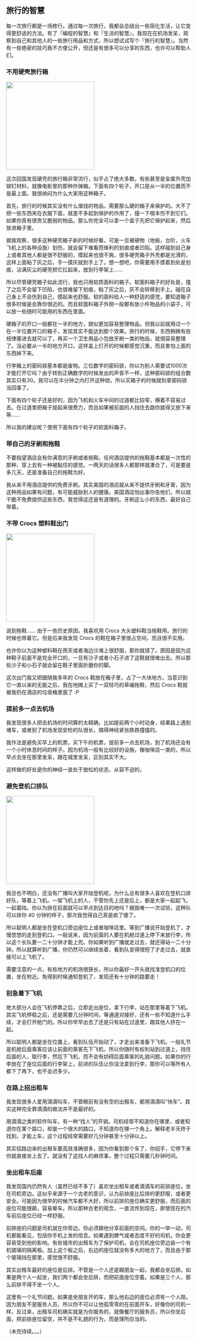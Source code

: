 <div class="inner">
<h2>旅行的智慧</h2>
<p>每一次旅行都是一场修行。通过每一次旅行，我都会总结出一些简化生活，让它变得更舒适的方法。有了『编程的智慧』和『生活的智慧』，我现在在机场发呆，观察到自己和其他人的一些旅行用品和方式，所以想试试写个『旅行的智慧』。当然有一些绝密的技巧我不方便公开，但还是有很多可以分享的东西，也许可以帮助人们。</p>
<h3 id="不用硬壳旅行箱">不用硬壳旅行箱</h3>
<p><img src="http://www.yinwang.org/images/hard-case.jpg" width="240" /></p>
<p>这次回国发现硬壳的旅行箱非常流行，似乎占了绝大多数。有些甚至是金属外壳加铆钉材料，就像电影里的那种炸弹箱。下面有四个轮子，开口是从一半的位置而不是最上面。我很纳闷为什么大家用这种箱子。</p>
<p>首先，旅行的时候其实没有什么值钱的物品，需要那么硬的箱子来保护的。大不了把一些东西夹在衣服下面，就差不多起到保护的作用了，撞一下根本伤不到它们。如果你真有很贵又脆弱的物品，那么你完全可以拿一个盒子先把它保护起来，然后放进箱子里。</p>
<p>据我观察，很多这种硬壳箱子新的时候好看，可是一旦被硬物（地板，台阶，火车飞机上的各种设施）划伤，就会留下难看而锋利的划痕或者凹陷。这样碰到自己身上或者其他人都是很不舒服的，摸起来也很不爽。很多硬壳箱子外壳都是光滑的，这样上面粘了灰之后，手一摸灰就到手上了。想一想吧，你需要用手摸着到处是划痕，沾满灰尘的硬壳把它扛起来，放到行李架上……</p>
<p>所以尽管硬壳箱子如此流行，我也只用软质面料的箱子。软面料箱子的好处是，撞了之后不会留下凹陷，也很难留下划痕，粘了灰之后，灰不会转移到手上。碰在自己身上不会伤到自己，摸起来也舒服。软的面料给人一种舒适的感觉，要知道箱子很多时候是会靠你很近的。而且软面料箱子外侧一般都有放小件物品的小袋子，可以放一些随时可能用的东西在里面。</p>
<p>硬箱子的开口一般都在一半的地方，貌似更加容易整理物品，但我以前就用过一个在一半位置开口的箱子，发现其实不能达到那个效果。旅行的时候，东西稍微有些规律塞进去就可以了，再买一个卫生用品小包放牙刷一类的物品，就很容易整理了。没必要从一半的地方开口，这样盖上打开的时候都感觉沉重，而且害怕上面的东西掉下来。</p>
<p>行李箱上的密码锁基本都是废物。三位数字的密码锁，你以为别人需要试1000次才能打开它吗？由于转到正确数字的时候发出的声音不一样，这种密码锁的组合数其实只有30。我可以在半分钟之内打开这种锁。所以买箱子的时候就别拿密码锁当回事了。</p>
<p>下面有四个轮子还是好的，因为飞机和火车中间的过道都比较窄，横着不容易过去。在过道里把箱子提起来很费力，而且如果被前面的人挡住去路你就得又放下来等……</p>
<p>所以我的建议呢？使用下面有四个轮子的软面料箱子。</p>
<h3 id="带自己的牙刷和拖鞋">带自己的牙刷和拖鞋</h3>
<p>不要指望酒店会有你满意的牙刷或者拖鞋。任何酒店提供的拖鞋基本都是一次性的那种，穿上去有一种被黏住的感觉。一两天的话很多人都那样就凑合了，可是要是多几天，还是准备自己的拖鞋为好。</p>
<p>我从来不用酒店提供的免费牙刷。其实美国的酒店就从来不提供牙刷和牙膏，因为这种用品如果有问题，有可能威胁到人的健康。美国酒店怕出事你告他们，所以就干脆不免费提供这些东西，我觉得这还是有道理的。牙刷这么小的东西，最好自己带着。</p>
<h3 id="不带-crocs-塑料鞋出门">不带 Crocs 塑料鞋出门</h3>
<p><img src="http://www.yinwang.org/images/crocs.png" width="240" /></p>
<p>说到拖鞋…… 由于一些历史原因，我喜欢用 Crocs 大头塑料鞋当拖鞋用。旅行的时候也带着它。但是后来我发现 Crocs 的鞋在箱子里很占空间，而且很不实用。</p>
<p>也许你以为这种塑料鞋在雨天或者海边沙滩上很舒服，那你就错了。原因是因为这种鞋子前面不是完全开口的，一旦有沙子或者小石子进了这鞋就很难出去。所以那些沙子和小石子就会留在鞋子里面折磨你的脚。</p>
<p>这次出门我又把跟随我多年的 Crocs 鞋放在箱子里，占了一大块地方。当意识到它一直以来的无能之后，我在地摊上买了一双轻巧的草编拖鞋，然后 Crocs 鞋就被我扔在酒店的垃圾桶里面了 :P</p>
<h3 id="提前多一点去机场">提前多一点去机场</h3>
<p>我发现很多人把去机场的时间算的太精确，比如提前两个小时动身，结果路上遇到堵车，或者到了机场发现安检的队很长，搞得神经紧张跌跌撞撞的。</p>
<p>我作法是避免买早上的机票，买下午的机票，提前多一点去机场，到了机场还会有一个小时休息时间的样子。因为机场一般有比较好的设施，像咖啡店一类的，所以早点去坐在那里发呆，跟在城里发呆，区别其实不大。</p>
<p>这样做的好处是你的神经一直处于放松的状态，从容不迫的。</p>
<h3 id="避免登机口排队">避免登机口排队</h3>
<p><img src="http://www.yinwang.org/images/airport-line.jpg" width="240" /></p>
<p>我总也不明白，还没有广播叫大家开始登机呢，为什么总有很多人喜欢在登机口排好队，等着上飞机。一架飞机上的人，不管你先上还是后上，都是大家一起起飞，一起着陆。你以为排在前面就可以早点到达目的地吗？据我唯一一次试验，这种队可以排你 40 分钟的样子，那次我觉得自己真是疯了傻了。</p>
<p>所以聪明人都是坐在登机口旁边座位上或者咖啡店里。等到广播说开始登机了，才慢悠悠的走到登机口。一般说来，因为前面的人要在机舱过道上停下来放行李，所以这个长队要一二十分钟才能上完。你如果听到广播就走过去，就还得站一二十分钟。所以就算听到广播，你仍然可以继续坐着，看到队变得很短了才走过去，就直接可以上飞机了。</p>
<p>需要注意的一点，有些地方的机场很狭长，所以你最好一开头就找准登机口的位置，坐在附近。免得到时候通知登机了，发现还有十分钟的路要走！</p>
<h3 id="别急着下飞机">别急着下飞机</h3>
<p>绝大部分人会在飞机停靠之后，立即走出座位，拿下行李，站在那里等着下飞机。其实飞机停稳之后，还是需要几分钟时间，等通道对接好，还有一些不知道什么手续，才会打开舱门的。所以你早早出去了还是只有站在过道里，跟其他人挤在一起。</p>
<p>所以聪明人都是坐在位置上，看到队伍开始动了，才走出来准备下飞机。一般礼节是机舱后面乘客应该让前面的乘客先下飞机，所以你随时有权利站到过道上，挡住后面的人，取行李，然后下飞机，而不会有妨碍后面乘客的礼貌问题。如果你的行李放在了座位后面的行李架上，前进的队伍让你没法拿到行李，那你可以等所有人都下了再下，也不会迟多少。</p>
<h3 id="在路上招出租车">在路上招出租车</h3>
<p>我发现很多人爱用滴滴叫车，不管眼前有没有空的出租车，都用滴滴叫“快车”。其实这种完全靠滴滴的做法并不是最好的。</p>
<p>用滴滴之类的软件叫车，有一种“找人”的开销。司机经常不知道你在哪里，或者知道你在某个路口，却是一个很大的路口，不知道你在哪一个角上。解释老半天终于找到，才能上车，这个过程经常需要好几分钟甚至十分钟以上。</p>
<p>其实招路边来的出租车要高效准确很多，因为你看到那个车了，你招手，它停下来你就直接坐上去了。就没有了这找人的麻烦事，整个过程只需要几秒钟时间。</p>
<h3 id="坐出租车后座">坐出租车后座</h3>
<p>我发现国内仍然有人（虽然已经不多了）喜欢坐出租车或者滴滴车的前排座位，坐在司机旁边。这似乎来源于一个古老的意识，认为前排座比后排的更舒服，或者更安全。可能因为很早的时候汽车都不大好，所以前排的座位确实更舒服，而后面的座位可能很颠，容易晕车。所以那种古老的观念，一直流传到现在，即使现在的汽车前后座位已经一样舒服。</p>
<p>前排座的问题是司机就在你旁边，你必须跟他分享前面的空间。你的一举一动，司机都能看见，包括你手机上发的信息。如果遇到脾气或者态度不好的司机，你会更容易受到他的影响。有些城市的出租车为了保护司机，会在司机座位旁边装一个有机玻璃的隔离板。加上这个板之后，右边的座位就没有多大的地方了，而且由于那个玻璃挡在那里，感觉很不舒服。</p>
<p>其实出租车最好的座位是后排。不管是一个人还是跟朋友一起，我都会坐后排。如果是两个人一起坐，我们两个都会坐后排，而把前面座位空着。如果是三个人，那么前排不得不坐一个人。</p>
<p>这里有一个礼节问题。如果是坐朋友开的车，那么他右边的座位必须有一个人陪。因为朋友不是服务人员，所以你不可以让他孤零零的在前面开车，好像你的司机一样。反过来，出租车司机确实就是为你服务的，就像餐厅的服务员，所以你坐后面，把前排座位留空，并不是不礼貌的行为，而是理所应当的。</p>
<p>（未完待续。。。）</p>
</div>
<!--
<div class="ad-banner" style="margin-top: 5px">
<script async src="//pagead2.googlesyndication.com/pagead/js/adsbygoogle.js"></script>
<ins class="adsbygoogle"
                    style="display:inline-block;width:100%;height:90px"
                    data-ad-client="ca-pub-1331524016319584"
                    data-ad-slot="6657867155"></ins>
<script>(adsbygoogle = window.adsbygoogle || []).push({});</script>
</div>
<script data-ad-client="ca-pub-1331524016319584" async
            src="https://pagead2.googlesyndication.com/pagead/js/adsbygoogle.js">
</script>
        -->
    